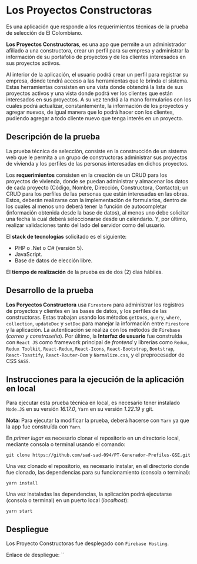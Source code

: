 # Los Proyectos Constructoras

Es una aplicación que responde a los requerimientos técnicas de la prueba de selección de El Colombiano.

**Los Proyectos Constructoras**, es una app que permite a un administrador afiliado a una constructora, crear un perfil para su empresa y administrar la información de su portafolio de proyectos y de los clientes interesados en sus proyectos activos.

Al interior de la aplicación, el usuario podrá crear un perfil para registrar su empresa, dónde tendrá acceso a las herramientas que le brinda el sistema. Estas herramientas consisten en una vista donde obtendrá la lista de sus proyectos activos y una vista donde podrá ver los clientes que están interesados en sus proyectos. A su vez tendrá a la mano formularios con los cuales podrá actualizar, constantemente, la información de los proyectos y agregar nuevos, de igual manera que lo podrá hacer con los clientes, pudiendo agregar a todo cliente nuevo que tenga interés en un proyecto.

## Descripción de la prueba

La prueba técnica de selección, consiste en la construcción de un sistema web que le permita a un grupo de constructoras administrar sus proyectos de vivienda y los perfiles de las personas interesadas en dichos proyectos.

Los **requerimientos** consisten en la creación de un CRUD para los proyectos de vivienda, donde se puedan administrar y almacenar los datos de cada proyecto (Código, Nombre, Dirección, Constructora, Contacto); un CRUD para los perfiles de las personas que están interesadas en las obras. Estos, deberán realizarse con la implementación de formularios, dentro de los cuales al menos uno deberá tener la función de autocompletar (información obtenida desde la base de datos), al menos uno debe solicitar una fecha la cual deberá seleccionarse desde un calendario. Y, por último, realizar validaciones tanto del lado del servidor como del usuario.

El **stack de tecnologías** solicitado es el siguiente:
* PHP o .Net o C# (versión 5).
* JavaScript.
* Base de datos de elección libre.

El **tiempo de realización** de la prueba es de dos (2) días hábiles.

## Desarrollo de la prueba

**Los Poryectos Constructora** usa `Firestore` para administrar los registros de proyectos y clientes en las bases de datos, y los perfiles de las constructoras. Estas trabajan usando los métodos `getDocs`, `query`, `where`, `collection`, `updateDoc` y `setDoc` para manejar la información entre `Firestore` y la aplicación. La autenticación se realiza con los métodos de `Firebase` (_correo y constraseña_). Por último, la **Interfaz de usuario** fue construída con `React JS` como framework principal de _frontend_ y librerías como `Redux`, `Redux Toolkit`, `React-Redux`, `React-Icons`, `React-Bootstrap`, `Bootstrap`, `React-Toastify`, `React-Router-Dom` y `Normalize.css`, y el preprocesador de CSS `SASS`.

## Instrucciones para la ejecución de la aplicación en local

Para ejecutar esta prueba técnica en local, es necesario tener instalado `Node.JS` en su versión _16.17.0_, `Yarn` en su versión _1.22.19_ y git.

**Nota:** Para ejecutar la modificar la prueba, deberá hacerse con `Yarn` ya que la app fue construída con `Yarn`.

En _primer lugar_ es necesario clonar el repositorio en un directorio local, mediante consola o terminal usando el comando:
```
git clone https://github.com/sad-sad-094/PT-Generador-Prefiles-GSE.git
```

Una vez clonado el repositorio, es necesario instalar, en el directorio donde fue clonado, las dependencias para su funcionamiento (consola o terminal):
```
yarn install
```

Una vez instaladas las dependencias, la aplicación podrá ejecutarse (consola o terminal) en un puerto local (_localhost_):
```
yarn start
```

## Despliegue

Los Proyecto Constructoras fue desplegado con `Firebase Hosting`.

Enlace de despliegue: ``
